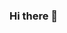 ### Hi there 👋

<!--
**MingshiYangUIUC/MingshiYangUIUC** is a ✨ _special_ ✨ repository because its `README.md` (this file) appears on your GitHub profile.

Here are some ideas to get you started:

- 🔭 I’m currently working on diagnosing structure of Arctic Cyclones.
- 🌱 I’m currently learning data analysis with python.
- 👯 I’m looking to collaborate on science.
- 🤔 I’m looking for help with :computer:.
- 💬 Ask me about :cyclone:.
- 📫 How to reach me: mingshi3@illinois.edu.
- 😄 Pronouns: he, him, his.
- ⚡ Fun fact: :8ball:.
-->
